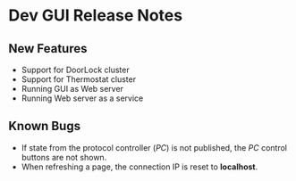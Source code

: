 # Dev GUI Release Notes

## New Features

- Support for DoorLock cluster
- Support for Thermostat cluster
- Running GUI as Web server
- Running Web server as a service

## Known Bugs

- If state from the protocol controller (_PC_) is not published, the _PC_ control
  buttons are not shown.
- When refreshing a page, the connection IP is reset to **localhost**.
